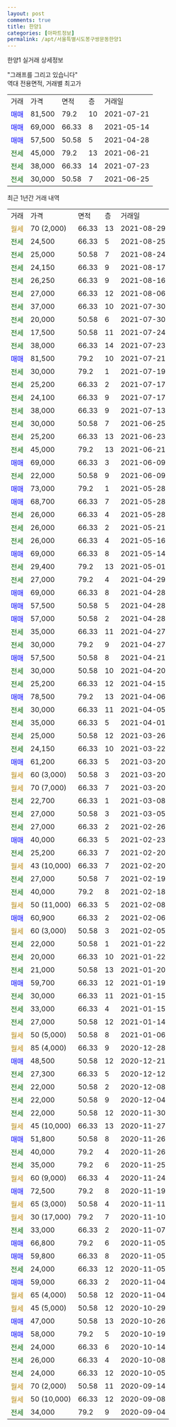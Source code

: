 ```yaml
---
layout: post
comments: true
title: 한양1
categories: [아파트정보]
permalink: /apt/서울특별시도봉구쌍문동한양1
---
```


한양1 실거래 상세정보

<script type="text/javascript">
  google.charts.load('current', {'packages':['line', 'corechart']});
  google.charts.setOnLoadCallback(drawChart);

  function drawChart() {
    var data = new google.visualization.DataTable();
    data.addColumn('date', '거래일');
    data.addColumn('number', "매매");
    data.addColumn('number', "전세");
    data.addColumn('number', "전매");

    data.addRows([[new Date(Date.parse("2021-08-29")), null, null, null], [new Date(Date.parse("2021-08-25")), null, 24500, null], [new Date(Date.parse("2021-08-24")), null, 25000, null], [new Date(Date.parse("2021-08-17")), null, 24150, null], [new Date(Date.parse("2021-08-16")), null, 26250, null], [new Date(Date.parse("2021-08-06")), null, 27000, null], [new Date(Date.parse("2021-07-30")), null, 37000, null], [new Date(Date.parse("2021-07-30")), null, 20000, null], [new Date(Date.parse("2021-07-24")), null, 17500, null], [new Date(Date.parse("2021-07-23")), null, 38000, null], [new Date(Date.parse("2021-07-21")), 81500, null, null], [new Date(Date.parse("2021-07-19")), null, 30000, null], [new Date(Date.parse("2021-07-17")), null, 25200, null], [new Date(Date.parse("2021-07-17")), null, 24100, null], [new Date(Date.parse("2021-07-13")), null, 38000, null], [new Date(Date.parse("2021-06-25")), null, 30000, null], [new Date(Date.parse("2021-06-23")), null, 25200, null], [new Date(Date.parse("2021-06-21")), null, 45000, null], [new Date(Date.parse("2021-06-09")), 69000, null, null], [new Date(Date.parse("2021-06-09")), null, 22000, null], [new Date(Date.parse("2021-05-28")), 73000, null, null], [new Date(Date.parse("2021-05-28")), 68700, null, null], [new Date(Date.parse("2021-05-28")), null, 26000, null], [new Date(Date.parse("2021-05-21")), null, 26000, null], [new Date(Date.parse("2021-05-16")), null, 26000, null], [new Date(Date.parse("2021-05-14")), 69000, null, null], [new Date(Date.parse("2021-05-01")), null, 29400, null], [new Date(Date.parse("2021-04-29")), null, 27000, null], [new Date(Date.parse("2021-04-28")), 69000, null, null], [new Date(Date.parse("2021-04-28")), 57500, null, null], [new Date(Date.parse("2021-04-28")), 57000, null, null], [new Date(Date.parse("2021-04-27")), null, 35000, null], [new Date(Date.parse("2021-04-27")), null, 30000, null], [new Date(Date.parse("2021-04-21")), 57500, null, null], [new Date(Date.parse("2021-04-20")), null, 30000, null], [new Date(Date.parse("2021-04-15")), null, 25200, null], [new Date(Date.parse("2021-04-06")), 78500, null, null], [new Date(Date.parse("2021-04-05")), null, 30000, null], [new Date(Date.parse("2021-04-01")), null, 35000, null], [new Date(Date.parse("2021-03-26")), null, 25000, null], [new Date(Date.parse("2021-03-22")), null, 24150, null], [new Date(Date.parse("2021-03-20")), 61200, null, null], [new Date(Date.parse("2021-03-20")), null, null, null], [new Date(Date.parse("2021-03-20")), null, null, null], [new Date(Date.parse("2021-03-08")), null, 22700, null], [new Date(Date.parse("2021-03-05")), null, 27000, null], [new Date(Date.parse("2021-02-26")), null, 27000, null], [new Date(Date.parse("2021-02-23")), 40000, null, null], [new Date(Date.parse("2021-02-20")), null, 25200, null], [new Date(Date.parse("2021-02-20")), null, null, null], [new Date(Date.parse("2021-02-19")), null, 27000, null], [new Date(Date.parse("2021-02-18")), null, 40000, null], [new Date(Date.parse("2021-02-08")), null, null, null], [new Date(Date.parse("2021-02-06")), 60900, null, null], [new Date(Date.parse("2021-02-05")), null, null, null], [new Date(Date.parse("2021-01-22")), null, 22000, null], [new Date(Date.parse("2021-01-22")), null, 20000, null], [new Date(Date.parse("2021-01-20")), null, 21000, null], [new Date(Date.parse("2021-01-19")), 59700, null, null], [new Date(Date.parse("2021-01-15")), null, 30000, null], [new Date(Date.parse("2021-01-15")), null, 33000, null], [new Date(Date.parse("2021-01-14")), null, 27000, null], [new Date(Date.parse("2021-01-06")), null, null, null], [new Date(Date.parse("2020-12-28")), null, null, null], [new Date(Date.parse("2020-12-21")), 48500, null, null], [new Date(Date.parse("2020-12-12")), null, 27300, null], [new Date(Date.parse("2020-12-08")), null, 22000, null], [new Date(Date.parse("2020-12-04")), null, 22000, null], [new Date(Date.parse("2020-11-30")), null, 22000, null], [new Date(Date.parse("2020-11-27")), null, null, null], [new Date(Date.parse("2020-11-26")), 51800, null, null], [new Date(Date.parse("2020-11-26")), null, 40000, null], [new Date(Date.parse("2020-11-25")), null, 35000, null], [new Date(Date.parse("2020-11-24")), null, null, null], [new Date(Date.parse("2020-11-19")), 72500, null, null], [new Date(Date.parse("2020-11-11")), null, null, null], [new Date(Date.parse("2020-11-10")), null, null, null], [new Date(Date.parse("2020-11-07")), null, 33000, null], [new Date(Date.parse("2020-11-05")), 66800, null, null], [new Date(Date.parse("2020-11-05")), 59800, null, null], [new Date(Date.parse("2020-11-05")), null, 24000, null], [new Date(Date.parse("2020-11-04")), 59000, null, null], [new Date(Date.parse("2020-11-04")), null, null, null], [new Date(Date.parse("2020-10-29")), null, null, null], [new Date(Date.parse("2020-10-26")), 47000, null, null], [new Date(Date.parse("2020-10-19")), 58000, null, null], [new Date(Date.parse("2020-10-14")), null, 24000, null], [new Date(Date.parse("2020-10-08")), null, 26000, null], [new Date(Date.parse("2020-10-05")), null, 24000, null], [new Date(Date.parse("2020-09-14")), null, null, null], [new Date(Date.parse("2020-09-08")), null, null, null], [new Date(Date.parse("2020-09-04")), null, 34000, null]]);

    var options = {
      hAxis: {
        format: 'yyyy/MM/dd'
      },    
      lineWidth: 0,
      pointsVisible: true,    
      title: '최근 1년간 유형별 실거래가 분포',
      legend: { position: 'bottom' }
    };

    var formatter = new google.visualization.NumberFormat({pattern:'###,###'} );
    formatter.format(data, 1);
    formatter.format(data, 2);
    
    setTimeout(function() {
        var chart = new google.visualization.LineChart(document.getElementById('columnchart_material'));
        chart.draw(data, (options));
        document.getElementById('loading').style.display = 'none';
    }, 1000);
  }
</script>


<div id="loading" style="z-index:20; display: block; margin-left: 0px">"그래프를 그리고 있습니다"</div>
<div id="columnchart_material" style="width: 95%; margin-left: 0px; display: block"></div>
<!-- contents start -->
역대 전용면적, 거래별 최고가
<table class="sortable">
    <tr>
      <td>거래</td>
      <td>가격</td>
      <td>면적</td>
      <td>층</td>
      <td>거래일</td>
    </tr>
        <tr>
          <td><a style="color: blue">매매</a></td>
          <td>81,500</td>
          <td>79.2</td>
          <td>10</td>
          <td>2021-07-21</td>
        </tr>            <tr>
          <td><a style="color: blue">매매</a></td>
          <td>69,000</td>
          <td>66.33</td>
          <td>8</td>
          <td>2021-05-14</td>
        </tr>            <tr>
          <td><a style="color: blue">매매</a></td>
          <td>57,500</td>
          <td>50.58</td>
          <td>5</td>
          <td>2021-04-28</td>
        </tr>        
        <tr>
              <td><a style="color: darkgreen">전세</a></td>
              <td>45,000</td>
              <td>79.2</td>
              <td>13</td>
              <td>2021-06-21</td>
            </tr>            <tr>
              <td><a style="color: darkgreen">전세</a></td>
              <td>38,000</td>
              <td>66.33</td>
              <td>14</td>
              <td>2021-07-23</td>
            </tr>            <tr>
              <td><a style="color: darkgreen">전세</a></td>
              <td>30,000</td>
              <td>50.58</td>
              <td>7</td>
              <td>2021-06-25</td>
            </tr>        
    
</table>

최근 1년간 거래 내역

<table class="sortable">
    <tr>
      <td>거래</td>
      <td>가격</td>
      <td>면적</td>
      <td>층</td>
      <td>거래일</td>
    </tr>
    <tr>
      <td><a style="color: darkgoldenrod">월세</a></td>
      <td>70 (2,000)</td>
      <td>66.33</td>
      <td>13</td>
      <td>2021-08-29</td>
    </tr>          <tr>
      <td><a style="color: darkgreen">전세</a></td>
      <td>24,500</td>
      <td>66.33</td>
      <td>5</td>
      <td>2021-08-25</td>
    </tr>          <tr>
      <td><a style="color: darkgreen">전세</a></td>
      <td>25,000</td>
      <td>50.58</td>
      <td>7</td>
      <td>2021-08-24</td>
    </tr>          <tr>
      <td><a style="color: darkgreen">전세</a></td>
      <td>24,150</td>
      <td>66.33</td>
      <td>9</td>
      <td>2021-08-17</td>
    </tr>          <tr>
      <td><a style="color: darkgreen">전세</a></td>
      <td>26,250</td>
      <td>66.33</td>
      <td>9</td>
      <td>2021-08-16</td>
    </tr>          <tr>
      <td><a style="color: darkgreen">전세</a></td>
      <td>27,000</td>
      <td>66.33</td>
      <td>12</td>
      <td>2021-08-06</td>
    </tr>          <tr>
      <td><a style="color: darkgreen">전세</a></td>
      <td>37,000</td>
      <td>66.33</td>
      <td>10</td>
      <td>2021-07-30</td>
    </tr>          <tr>
      <td><a style="color: darkgreen">전세</a></td>
      <td>20,000</td>
      <td>50.58</td>
      <td>6</td>
      <td>2021-07-30</td>
    </tr>          <tr>
      <td><a style="color: darkgreen">전세</a></td>
      <td>17,500</td>
      <td>50.58</td>
      <td>11</td>
      <td>2021-07-24</td>
    </tr>          <tr>
      <td><a style="color: darkgreen">전세</a></td>
      <td>38,000</td>
      <td>66.33</td>
      <td>14</td>
      <td>2021-07-23</td>
    </tr>          <tr>
      <td><a style="color: blue">매매</a></td>
      <td>81,500</td>
      <td>79.2</td>
      <td>10</td>
      <td>2021-07-21</td>
    </tr>          <tr>
      <td><a style="color: darkgreen">전세</a></td>
      <td>30,000</td>
      <td>79.2</td>
      <td>1</td>
      <td>2021-07-19</td>
    </tr>          <tr>
      <td><a style="color: darkgreen">전세</a></td>
      <td>25,200</td>
      <td>66.33</td>
      <td>2</td>
      <td>2021-07-17</td>
    </tr>          <tr>
      <td><a style="color: darkgreen">전세</a></td>
      <td>24,100</td>
      <td>66.33</td>
      <td>9</td>
      <td>2021-07-17</td>
    </tr>          <tr>
      <td><a style="color: darkgreen">전세</a></td>
      <td>38,000</td>
      <td>66.33</td>
      <td>9</td>
      <td>2021-07-13</td>
    </tr>          <tr>
      <td><a style="color: darkgreen">전세</a></td>
      <td>30,000</td>
      <td>50.58</td>
      <td>7</td>
      <td>2021-06-25</td>
    </tr>          <tr>
      <td><a style="color: darkgreen">전세</a></td>
      <td>25,200</td>
      <td>66.33</td>
      <td>13</td>
      <td>2021-06-23</td>
    </tr>          <tr>
      <td><a style="color: darkgreen">전세</a></td>
      <td>45,000</td>
      <td>79.2</td>
      <td>13</td>
      <td>2021-06-21</td>
    </tr>          <tr>
      <td><a style="color: blue">매매</a></td>
      <td>69,000</td>
      <td>66.33</td>
      <td>3</td>
      <td>2021-06-09</td>
    </tr>          <tr>
      <td><a style="color: darkgreen">전세</a></td>
      <td>22,000</td>
      <td>50.58</td>
      <td>9</td>
      <td>2021-06-09</td>
    </tr>          <tr>
      <td><a style="color: blue">매매</a></td>
      <td>73,000</td>
      <td>79.2</td>
      <td>1</td>
      <td>2021-05-28</td>
    </tr>          <tr>
      <td><a style="color: blue">매매</a></td>
      <td>68,700</td>
      <td>66.33</td>
      <td>7</td>
      <td>2021-05-28</td>
    </tr>          <tr>
      <td><a style="color: darkgreen">전세</a></td>
      <td>26,000</td>
      <td>66.33</td>
      <td>4</td>
      <td>2021-05-28</td>
    </tr>          <tr>
      <td><a style="color: darkgreen">전세</a></td>
      <td>26,000</td>
      <td>66.33</td>
      <td>2</td>
      <td>2021-05-21</td>
    </tr>          <tr>
      <td><a style="color: darkgreen">전세</a></td>
      <td>26,000</td>
      <td>66.33</td>
      <td>4</td>
      <td>2021-05-16</td>
    </tr>          <tr>
      <td><a style="color: blue">매매</a></td>
      <td>69,000</td>
      <td>66.33</td>
      <td>8</td>
      <td>2021-05-14</td>
    </tr>          <tr>
      <td><a style="color: darkgreen">전세</a></td>
      <td>29,400</td>
      <td>79.2</td>
      <td>13</td>
      <td>2021-05-01</td>
    </tr>          <tr>
      <td><a style="color: darkgreen">전세</a></td>
      <td>27,000</td>
      <td>79.2</td>
      <td>4</td>
      <td>2021-04-29</td>
    </tr>          <tr>
      <td><a style="color: blue">매매</a></td>
      <td>69,000</td>
      <td>66.33</td>
      <td>8</td>
      <td>2021-04-28</td>
    </tr>          <tr>
      <td><a style="color: blue">매매</a></td>
      <td>57,500</td>
      <td>50.58</td>
      <td>5</td>
      <td>2021-04-28</td>
    </tr>          <tr>
      <td><a style="color: blue">매매</a></td>
      <td>57,000</td>
      <td>50.58</td>
      <td>2</td>
      <td>2021-04-28</td>
    </tr>          <tr>
      <td><a style="color: darkgreen">전세</a></td>
      <td>35,000</td>
      <td>66.33</td>
      <td>11</td>
      <td>2021-04-27</td>
    </tr>          <tr>
      <td><a style="color: darkgreen">전세</a></td>
      <td>30,000</td>
      <td>79.2</td>
      <td>9</td>
      <td>2021-04-27</td>
    </tr>          <tr>
      <td><a style="color: blue">매매</a></td>
      <td>57,500</td>
      <td>50.58</td>
      <td>8</td>
      <td>2021-04-21</td>
    </tr>          <tr>
      <td><a style="color: darkgreen">전세</a></td>
      <td>30,000</td>
      <td>50.58</td>
      <td>10</td>
      <td>2021-04-20</td>
    </tr>          <tr>
      <td><a style="color: darkgreen">전세</a></td>
      <td>25,200</td>
      <td>66.33</td>
      <td>12</td>
      <td>2021-04-15</td>
    </tr>          <tr>
      <td><a style="color: blue">매매</a></td>
      <td>78,500</td>
      <td>79.2</td>
      <td>13</td>
      <td>2021-04-06</td>
    </tr>          <tr>
      <td><a style="color: darkgreen">전세</a></td>
      <td>30,000</td>
      <td>66.33</td>
      <td>11</td>
      <td>2021-04-05</td>
    </tr>          <tr>
      <td><a style="color: darkgreen">전세</a></td>
      <td>35,000</td>
      <td>66.33</td>
      <td>5</td>
      <td>2021-04-01</td>
    </tr>          <tr>
      <td><a style="color: darkgreen">전세</a></td>
      <td>25,000</td>
      <td>50.58</td>
      <td>12</td>
      <td>2021-03-26</td>
    </tr>          <tr>
      <td><a style="color: darkgreen">전세</a></td>
      <td>24,150</td>
      <td>66.33</td>
      <td>10</td>
      <td>2021-03-22</td>
    </tr>          <tr>
      <td><a style="color: blue">매매</a></td>
      <td>61,200</td>
      <td>66.33</td>
      <td>5</td>
      <td>2021-03-20</td>
    </tr>          <tr>
      <td><a style="color: darkgoldenrod">월세</a></td>
      <td>60 (3,000)</td>
      <td>50.58</td>
      <td>3</td>
      <td>2021-03-20</td>
    </tr>          <tr>
      <td><a style="color: darkgoldenrod">월세</a></td>
      <td>70 (7,000)</td>
      <td>66.33</td>
      <td>7</td>
      <td>2021-03-20</td>
    </tr>          <tr>
      <td><a style="color: darkgreen">전세</a></td>
      <td>22,700</td>
      <td>66.33</td>
      <td>1</td>
      <td>2021-03-08</td>
    </tr>          <tr>
      <td><a style="color: darkgreen">전세</a></td>
      <td>27,000</td>
      <td>50.58</td>
      <td>3</td>
      <td>2021-03-05</td>
    </tr>          <tr>
      <td><a style="color: darkgreen">전세</a></td>
      <td>27,000</td>
      <td>66.33</td>
      <td>2</td>
      <td>2021-02-26</td>
    </tr>          <tr>
      <td><a style="color: blue">매매</a></td>
      <td>40,000</td>
      <td>66.33</td>
      <td>5</td>
      <td>2021-02-23</td>
    </tr>          <tr>
      <td><a style="color: darkgreen">전세</a></td>
      <td>25,200</td>
      <td>66.33</td>
      <td>7</td>
      <td>2021-02-20</td>
    </tr>          <tr>
      <td><a style="color: darkgoldenrod">월세</a></td>
      <td>43 (10,000)</td>
      <td>66.33</td>
      <td>7</td>
      <td>2021-02-20</td>
    </tr>          <tr>
      <td><a style="color: darkgreen">전세</a></td>
      <td>27,000</td>
      <td>50.58</td>
      <td>7</td>
      <td>2021-02-19</td>
    </tr>          <tr>
      <td><a style="color: darkgreen">전세</a></td>
      <td>40,000</td>
      <td>79.2</td>
      <td>8</td>
      <td>2021-02-18</td>
    </tr>          <tr>
      <td><a style="color: darkgoldenrod">월세</a></td>
      <td>50 (11,000)</td>
      <td>66.33</td>
      <td>5</td>
      <td>2021-02-08</td>
    </tr>          <tr>
      <td><a style="color: blue">매매</a></td>
      <td>60,900</td>
      <td>66.33</td>
      <td>2</td>
      <td>2021-02-06</td>
    </tr>          <tr>
      <td><a style="color: darkgoldenrod">월세</a></td>
      <td>60 (3,000)</td>
      <td>50.58</td>
      <td>3</td>
      <td>2021-02-05</td>
    </tr>          <tr>
      <td><a style="color: darkgreen">전세</a></td>
      <td>22,000</td>
      <td>50.58</td>
      <td>1</td>
      <td>2021-01-22</td>
    </tr>          <tr>
      <td><a style="color: darkgreen">전세</a></td>
      <td>20,000</td>
      <td>66.33</td>
      <td>10</td>
      <td>2021-01-22</td>
    </tr>          <tr>
      <td><a style="color: darkgreen">전세</a></td>
      <td>21,000</td>
      <td>50.58</td>
      <td>13</td>
      <td>2021-01-20</td>
    </tr>          <tr>
      <td><a style="color: blue">매매</a></td>
      <td>59,700</td>
      <td>66.33</td>
      <td>12</td>
      <td>2021-01-19</td>
    </tr>          <tr>
      <td><a style="color: darkgreen">전세</a></td>
      <td>30,000</td>
      <td>66.33</td>
      <td>11</td>
      <td>2021-01-15</td>
    </tr>          <tr>
      <td><a style="color: darkgreen">전세</a></td>
      <td>33,000</td>
      <td>66.33</td>
      <td>4</td>
      <td>2021-01-15</td>
    </tr>          <tr>
      <td><a style="color: darkgreen">전세</a></td>
      <td>27,000</td>
      <td>50.58</td>
      <td>12</td>
      <td>2021-01-14</td>
    </tr>          <tr>
      <td><a style="color: darkgoldenrod">월세</a></td>
      <td>50 (5,000)</td>
      <td>50.58</td>
      <td>8</td>
      <td>2021-01-06</td>
    </tr>          <tr>
      <td><a style="color: darkgoldenrod">월세</a></td>
      <td>85 (4,000)</td>
      <td>66.33</td>
      <td>9</td>
      <td>2020-12-28</td>
    </tr>          <tr>
      <td><a style="color: blue">매매</a></td>
      <td>48,500</td>
      <td>50.58</td>
      <td>12</td>
      <td>2020-12-21</td>
    </tr>          <tr>
      <td><a style="color: darkgreen">전세</a></td>
      <td>27,300</td>
      <td>66.33</td>
      <td>5</td>
      <td>2020-12-12</td>
    </tr>          <tr>
      <td><a style="color: darkgreen">전세</a></td>
      <td>22,000</td>
      <td>50.58</td>
      <td>2</td>
      <td>2020-12-08</td>
    </tr>          <tr>
      <td><a style="color: darkgreen">전세</a></td>
      <td>22,000</td>
      <td>50.58</td>
      <td>9</td>
      <td>2020-12-04</td>
    </tr>          <tr>
      <td><a style="color: darkgreen">전세</a></td>
      <td>22,000</td>
      <td>50.58</td>
      <td>12</td>
      <td>2020-11-30</td>
    </tr>          <tr>
      <td><a style="color: darkgoldenrod">월세</a></td>
      <td>45 (10,000)</td>
      <td>66.33</td>
      <td>13</td>
      <td>2020-11-27</td>
    </tr>          <tr>
      <td><a style="color: blue">매매</a></td>
      <td>51,800</td>
      <td>50.58</td>
      <td>8</td>
      <td>2020-11-26</td>
    </tr>          <tr>
      <td><a style="color: darkgreen">전세</a></td>
      <td>40,000</td>
      <td>79.2</td>
      <td>4</td>
      <td>2020-11-26</td>
    </tr>          <tr>
      <td><a style="color: darkgreen">전세</a></td>
      <td>35,000</td>
      <td>79.2</td>
      <td>6</td>
      <td>2020-11-25</td>
    </tr>          <tr>
      <td><a style="color: darkgoldenrod">월세</a></td>
      <td>60 (9,000)</td>
      <td>66.33</td>
      <td>4</td>
      <td>2020-11-24</td>
    </tr>          <tr>
      <td><a style="color: blue">매매</a></td>
      <td>72,500</td>
      <td>79.2</td>
      <td>8</td>
      <td>2020-11-19</td>
    </tr>          <tr>
      <td><a style="color: darkgoldenrod">월세</a></td>
      <td>65 (3,000)</td>
      <td>50.58</td>
      <td>4</td>
      <td>2020-11-11</td>
    </tr>          <tr>
      <td><a style="color: darkgoldenrod">월세</a></td>
      <td>30 (17,000)</td>
      <td>79.2</td>
      <td>7</td>
      <td>2020-11-10</td>
    </tr>          <tr>
      <td><a style="color: darkgreen">전세</a></td>
      <td>33,000</td>
      <td>66.33</td>
      <td>2</td>
      <td>2020-11-07</td>
    </tr>          <tr>
      <td><a style="color: blue">매매</a></td>
      <td>66,800</td>
      <td>79.2</td>
      <td>6</td>
      <td>2020-11-05</td>
    </tr>          <tr>
      <td><a style="color: blue">매매</a></td>
      <td>59,800</td>
      <td>66.33</td>
      <td>8</td>
      <td>2020-11-05</td>
    </tr>          <tr>
      <td><a style="color: darkgreen">전세</a></td>
      <td>24,000</td>
      <td>66.33</td>
      <td>12</td>
      <td>2020-11-05</td>
    </tr>          <tr>
      <td><a style="color: blue">매매</a></td>
      <td>59,000</td>
      <td>66.33</td>
      <td>2</td>
      <td>2020-11-04</td>
    </tr>          <tr>
      <td><a style="color: darkgoldenrod">월세</a></td>
      <td>65 (4,000)</td>
      <td>50.58</td>
      <td>12</td>
      <td>2020-11-04</td>
    </tr>          <tr>
      <td><a style="color: darkgoldenrod">월세</a></td>
      <td>45 (5,000)</td>
      <td>50.58</td>
      <td>12</td>
      <td>2020-10-29</td>
    </tr>          <tr>
      <td><a style="color: blue">매매</a></td>
      <td>47,000</td>
      <td>50.58</td>
      <td>13</td>
      <td>2020-10-26</td>
    </tr>          <tr>
      <td><a style="color: blue">매매</a></td>
      <td>58,000</td>
      <td>79.2</td>
      <td>5</td>
      <td>2020-10-19</td>
    </tr>          <tr>
      <td><a style="color: darkgreen">전세</a></td>
      <td>24,000</td>
      <td>66.33</td>
      <td>6</td>
      <td>2020-10-14</td>
    </tr>          <tr>
      <td><a style="color: darkgreen">전세</a></td>
      <td>26,000</td>
      <td>66.33</td>
      <td>4</td>
      <td>2020-10-08</td>
    </tr>          <tr>
      <td><a style="color: darkgreen">전세</a></td>
      <td>24,000</td>
      <td>66.33</td>
      <td>12</td>
      <td>2020-10-05</td>
    </tr>          <tr>
      <td><a style="color: darkgoldenrod">월세</a></td>
      <td>70 (2,000)</td>
      <td>50.58</td>
      <td>11</td>
      <td>2020-09-14</td>
    </tr>          <tr>
      <td><a style="color: darkgoldenrod">월세</a></td>
      <td>50 (10,000)</td>
      <td>66.33</td>
      <td>12</td>
      <td>2020-09-08</td>
    </tr>          <tr>
      <td><a style="color: darkgreen">전세</a></td>
      <td>34,000</td>
      <td>79.2</td>
      <td>9</td>
      <td>2020-09-04</td>
    </tr>      </table>
<!-- contents end -->    

